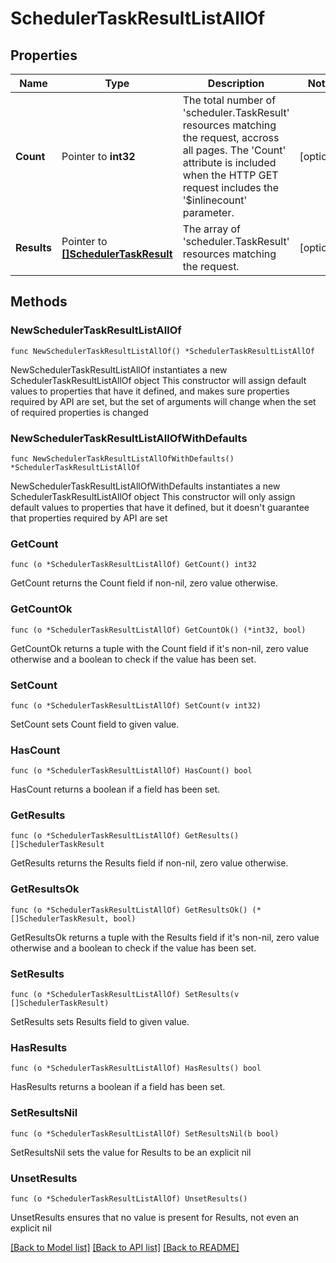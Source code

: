 # SchedulerTaskResultListAllOf

## Properties

Name | Type | Description | Notes
------------ | ------------- | ------------- | -------------
**Count** | Pointer to **int32** | The total number of &#39;scheduler.TaskResult&#39; resources matching the request, accross all pages. The &#39;Count&#39; attribute is included when the HTTP GET request includes the &#39;$inlinecount&#39; parameter. | [optional] 
**Results** | Pointer to [**[]SchedulerTaskResult**](SchedulerTaskResult.md) | The array of &#39;scheduler.TaskResult&#39; resources matching the request. | [optional] 

## Methods

### NewSchedulerTaskResultListAllOf

`func NewSchedulerTaskResultListAllOf() *SchedulerTaskResultListAllOf`

NewSchedulerTaskResultListAllOf instantiates a new SchedulerTaskResultListAllOf object
This constructor will assign default values to properties that have it defined,
and makes sure properties required by API are set, but the set of arguments
will change when the set of required properties is changed

### NewSchedulerTaskResultListAllOfWithDefaults

`func NewSchedulerTaskResultListAllOfWithDefaults() *SchedulerTaskResultListAllOf`

NewSchedulerTaskResultListAllOfWithDefaults instantiates a new SchedulerTaskResultListAllOf object
This constructor will only assign default values to properties that have it defined,
but it doesn't guarantee that properties required by API are set

### GetCount

`func (o *SchedulerTaskResultListAllOf) GetCount() int32`

GetCount returns the Count field if non-nil, zero value otherwise.

### GetCountOk

`func (o *SchedulerTaskResultListAllOf) GetCountOk() (*int32, bool)`

GetCountOk returns a tuple with the Count field if it's non-nil, zero value otherwise
and a boolean to check if the value has been set.

### SetCount

`func (o *SchedulerTaskResultListAllOf) SetCount(v int32)`

SetCount sets Count field to given value.

### HasCount

`func (o *SchedulerTaskResultListAllOf) HasCount() bool`

HasCount returns a boolean if a field has been set.

### GetResults

`func (o *SchedulerTaskResultListAllOf) GetResults() []SchedulerTaskResult`

GetResults returns the Results field if non-nil, zero value otherwise.

### GetResultsOk

`func (o *SchedulerTaskResultListAllOf) GetResultsOk() (*[]SchedulerTaskResult, bool)`

GetResultsOk returns a tuple with the Results field if it's non-nil, zero value otherwise
and a boolean to check if the value has been set.

### SetResults

`func (o *SchedulerTaskResultListAllOf) SetResults(v []SchedulerTaskResult)`

SetResults sets Results field to given value.

### HasResults

`func (o *SchedulerTaskResultListAllOf) HasResults() bool`

HasResults returns a boolean if a field has been set.

### SetResultsNil

`func (o *SchedulerTaskResultListAllOf) SetResultsNil(b bool)`

 SetResultsNil sets the value for Results to be an explicit nil

### UnsetResults
`func (o *SchedulerTaskResultListAllOf) UnsetResults()`

UnsetResults ensures that no value is present for Results, not even an explicit nil

[[Back to Model list]](../README.md#documentation-for-models) [[Back to API list]](../README.md#documentation-for-api-endpoints) [[Back to README]](../README.md)


